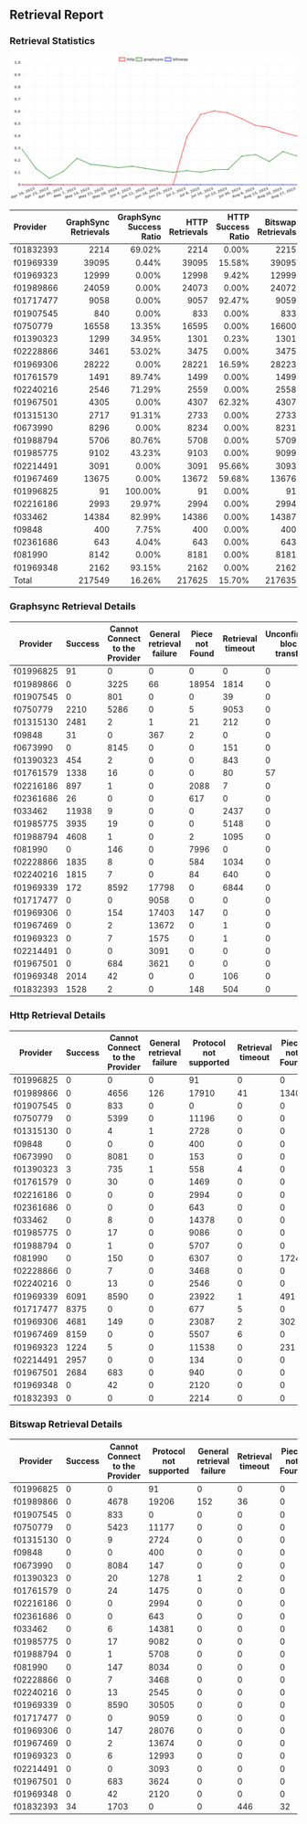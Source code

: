## Retrieval Report
### Retrieval Statistics
<img src="https://raw.githubusercontent.com/data-preservation-programs/filplus-checker-assets/main/filecoin-project/filecoin-plus-large-datasets/issues/2087/1693430633077.png"/>

| Provider  | GraphSync Retrievals | GraphSync Success Ratio | HTTP Retrievals | HTTP Success Ratio | Bitswap Retrievals | Bitswap Success Ratio |
| :-------- | -------------------: | ----------------------: | --------------: | -----------------: | -----------------: | --------------------: |
| f01832393 |                 2214 |                  69.02% |            2214 |              0.00% |               2215 |                 1.53% |
| f01969339 |                39095 |                   0.44% |           39095 |             15.58% |              39095 |                 0.00% |
| f01969323 |                12999 |                   0.00% |           12998 |              9.42% |              12999 |                 0.00% |
| f01989866 |                24059 |                   0.00% |           24073 |              0.00% |              24072 |                 0.00% |
| f01717477 |                 9058 |                   0.00% |            9057 |             92.47% |               9059 |                 0.00% |
| f01907545 |                  840 |                   0.00% |             833 |              0.00% |                833 |                 0.00% |
| f0750779  |                16558 |                  13.35% |           16595 |              0.00% |              16600 |                 0.00% |
| f01390323 |                 1299 |                  34.95% |            1301 |              0.23% |               1301 |                 0.00% |
| f02228866 |                 3461 |                  53.02% |            3475 |              0.00% |               3475 |                 0.00% |
| f01969306 |                28222 |                   0.00% |           28221 |             16.59% |              28223 |                 0.00% |
| f01761579 |                 1491 |                  89.74% |            1499 |              0.00% |               1499 |                 0.00% |
| f02240216 |                 2546 |                  71.29% |            2559 |              0.00% |               2558 |                 0.00% |
| f01967501 |                 4305 |                   0.00% |            4307 |             62.32% |               4307 |                 0.00% |
| f01315130 |                 2717 |                  91.31% |            2733 |              0.00% |               2733 |                 0.00% |
| f0673990  |                 8296 |                   0.00% |            8234 |              0.00% |               8231 |                 0.00% |
| f01988794 |                 5706 |                  80.76% |            5708 |              0.00% |               5709 |                 0.00% |
| f01985775 |                 9102 |                  43.23% |            9103 |              0.00% |               9099 |                 0.00% |
| f02214491 |                 3091 |                   0.00% |            3091 |             95.66% |               3093 |                 0.00% |
| f01967469 |                13675 |                   0.00% |           13672 |             59.68% |              13676 |                 0.00% |
| f01996825 |                   91 |                 100.00% |              91 |              0.00% |                 91 |                 0.00% |
| f02216186 |                 2993 |                  29.97% |            2994 |              0.00% |               2994 |                 0.00% |
| f033462   |                14384 |                  82.99% |           14386 |              0.00% |              14387 |                 0.00% |
| f09848    |                  400 |                   7.75% |             400 |              0.00% |                400 |                 0.00% |
| f02361686 |                  643 |                   4.04% |             643 |              0.00% |                643 |                 0.00% |
| f081990   |                 8142 |                   0.00% |            8181 |              0.00% |               8181 |                 0.00% |
| f01969348 |                 2162 |                  93.15% |            2162 |              0.00% |               2162 |                 0.00% |
| Total     |               217549 |                  16.26% |          217625 |             15.70% |             217635 |                 0.02% |

### Graphsync Retrieval Details
| Provider  | Success | Cannot Connect to the Provider | General retrieval failure | Piece not Found | Retrieval timeout | Unconfirmed block transfer | deal_rejected_price_too_low | Retrieval not free | Retrieval rejected | Deal state missing |
| --------- | ------- | ------------------------------ | ------------------------- | --------------- | ----------------- | -------------------------- | --------------------------- | ------------------ | ------------------ | ------------------ |
| f01996825 | 91      | 0                              | 0                         | 0               | 0                 | 0                          | 0                           | 0                  | 0                  | 0                  |
| f01989866 | 0       | 3225                           | 66                        | 18954           | 1814              | 0                          | 0                           | 0                  | 0                  | 0                  |
| f01907545 | 0       | 801                            | 0                         | 0               | 39                | 0                          | 0                           | 0                  | 0                  | 0                  |
| f0750779  | 2210    | 5286                           | 0                         | 5               | 9053              | 0                          | 0                           | 0                  | 0                  | 4                  |
| f01315130 | 2481    | 2                              | 1                         | 21              | 212               | 0                          | 0                           | 0                  | 0                  | 0                  |
| f09848    | 31      | 0                              | 367                       | 2               | 0                 | 0                          | 0                           | 0                  | 0                  | 0                  |
| f0673990  | 0       | 8145                           | 0                         | 0               | 151               | 0                          | 0                           | 0                  | 0                  | 0                  |
| f01390323 | 454     | 2                              | 0                         | 0               | 843               | 0                          | 0                           | 0                  | 0                  | 0                  |
| f01761579 | 1338    | 16                             | 0                         | 0               | 80                | 57                         | 0                           | 0                  | 0                  | 0                  |
| f02216186 | 897     | 1                              | 0                         | 2088            | 7                 | 0                          | 0                           | 0                  | 0                  | 0                  |
| f02361686 | 26      | 0                              | 0                         | 617             | 0                 | 0                          | 0                           | 0                  | 0                  | 0                  |
| f033462   | 11938   | 9                              | 0                         | 0               | 2437              | 0                          | 0                           | 0                  | 0                  | 0                  |
| f01985775 | 3935    | 19                             | 0                         | 0               | 5148              | 0                          | 0                           | 0                  | 0                  | 0                  |
| f01988794 | 4608    | 1                              | 0                         | 2               | 1095              | 0                          | 0                           | 0                  | 0                  | 0                  |
| f081990   | 0       | 146                            | 0                         | 7996            | 0                 | 0                          | 0                           | 0                  | 0                  | 0                  |
| f02228866 | 1835    | 8                              | 0                         | 584             | 1034              | 0                          | 0                           | 0                  | 0                  | 0                  |
| f02240216 | 1815    | 7                              | 0                         | 84              | 640               | 0                          | 0                           | 0                  | 0                  | 0                  |
| f01969339 | 172     | 8592                           | 17798                     | 0               | 6844              | 0                          | 0                           | 0                  | 5689               | 0                  |
| f01717477 | 0       | 0                              | 9058                      | 0               | 0                 | 0                          | 0                           | 0                  | 0                  | 0                  |
| f01969306 | 0       | 154                            | 17403                     | 147             | 0                 | 0                          | 0                           | 0                  | 10518              | 0                  |
| f01967469 | 0       | 2                              | 13672                     | 0               | 1                 | 0                          | 0                           | 0                  | 0                  | 0                  |
| f01969323 | 0       | 7                              | 1575                      | 0               | 1                 | 0                          | 0                           | 0                  | 11416              | 0                  |
| f02214491 | 0       | 0                              | 3091                      | 0               | 0                 | 0                          | 0                           | 0                  | 0                  | 0                  |
| f01967501 | 0       | 684                            | 3621                      | 0               | 0                 | 0                          | 0                           | 0                  | 0                  | 0                  |
| f01969348 | 2014    | 42                             | 0                         | 0               | 106               | 0                          | 0                           | 0                  | 0                  | 0                  |
| f01832393 | 1528    | 2                              | 0                         | 148             | 504               | 0                          | 16                          | 16                 | 0                  | 0                  |

### Http Retrieval Details
| Provider  | Success | Cannot Connect to the Provider | General retrieval failure | Protocol not supported | Retrieval timeout | Piece not Found |
| --------- | ------- | ------------------------------ | ------------------------- | ---------------------- | ----------------- | --------------- |
| f01996825 | 0       | 0                              | 0                         | 91                     | 0                 | 0               |
| f01989866 | 0       | 4656                           | 126                       | 17910                  | 41                | 1340            |
| f01907545 | 0       | 833                            | 0                         | 0                      | 0                 | 0               |
| f0750779  | 0       | 5399                           | 0                         | 11196                  | 0                 | 0               |
| f01315130 | 0       | 4                              | 1                         | 2728                   | 0                 | 0               |
| f09848    | 0       | 0                              | 0                         | 400                    | 0                 | 0               |
| f0673990  | 0       | 8081                           | 0                         | 153                    | 0                 | 0               |
| f01390323 | 3       | 735                            | 1                         | 558                    | 4                 | 0               |
| f01761579 | 0       | 30                             | 0                         | 1469                   | 0                 | 0               |
| f02216186 | 0       | 0                              | 0                         | 2994                   | 0                 | 0               |
| f02361686 | 0       | 0                              | 0                         | 643                    | 0                 | 0               |
| f033462   | 0       | 8                              | 0                         | 14378                  | 0                 | 0               |
| f01985775 | 0       | 17                             | 0                         | 9086                   | 0                 | 0               |
| f01988794 | 0       | 1                              | 0                         | 5707                   | 0                 | 0               |
| f081990   | 0       | 150                            | 0                         | 6307                   | 0                 | 1724            |
| f02228866 | 0       | 7                              | 0                         | 3468                   | 0                 | 0               |
| f02240216 | 0       | 13                             | 0                         | 2546                   | 0                 | 0               |
| f01969339 | 6091    | 8590                           | 0                         | 23922                  | 1                 | 491             |
| f01717477 | 8375    | 0                              | 0                         | 677                    | 5                 | 0               |
| f01969306 | 4681    | 149                            | 0                         | 23087                  | 2                 | 302             |
| f01967469 | 8159    | 0                              | 0                         | 5507                   | 6                 | 0               |
| f01969323 | 1224    | 5                              | 0                         | 11538                  | 0                 | 231             |
| f02214491 | 2957    | 0                              | 0                         | 134                    | 0                 | 0               |
| f01967501 | 2684    | 683                            | 0                         | 940                    | 0                 | 0               |
| f01969348 | 0       | 42                             | 0                         | 2120                   | 0                 | 0               |
| f01832393 | 0       | 0                              | 0                         | 2214                   | 0                 | 0               |

### Bitswap Retrieval Details
| Provider  | Success | Cannot Connect to the Provider | Protocol not supported | General retrieval failure | Retrieval timeout | Piece not Found |
| --------- | ------- | ------------------------------ | ---------------------- | ------------------------- | ----------------- | --------------- |
| f01996825 | 0       | 0                              | 91                     | 0                         | 0                 | 0               |
| f01989866 | 0       | 4678                           | 19206                  | 152                       | 36                | 0               |
| f01907545 | 0       | 833                            | 0                      | 0                         | 0                 | 0               |
| f0750779  | 0       | 5423                           | 11177                  | 0                         | 0                 | 0               |
| f01315130 | 0       | 9                              | 2724                   | 0                         | 0                 | 0               |
| f09848    | 0       | 0                              | 400                    | 0                         | 0                 | 0               |
| f0673990  | 0       | 8084                           | 147                    | 0                         | 0                 | 0               |
| f01390323 | 0       | 20                             | 1278                   | 1                         | 2                 | 0               |
| f01761579 | 0       | 24                             | 1475                   | 0                         | 0                 | 0               |
| f02216186 | 0       | 0                              | 2994                   | 0                         | 0                 | 0               |
| f02361686 | 0       | 0                              | 643                    | 0                         | 0                 | 0               |
| f033462   | 0       | 6                              | 14381                  | 0                         | 0                 | 0               |
| f01985775 | 0       | 17                             | 9082                   | 0                         | 0                 | 0               |
| f01988794 | 0       | 1                              | 5708                   | 0                         | 0                 | 0               |
| f081990   | 0       | 147                            | 8034                   | 0                         | 0                 | 0               |
| f02228866 | 0       | 7                              | 3468                   | 0                         | 0                 | 0               |
| f02240216 | 0       | 13                             | 2545                   | 0                         | 0                 | 0               |
| f01969339 | 0       | 8590                           | 30505                  | 0                         | 0                 | 0               |
| f01717477 | 0       | 0                              | 9059                   | 0                         | 0                 | 0               |
| f01969306 | 0       | 147                            | 28076                  | 0                         | 0                 | 0               |
| f01967469 | 0       | 2                              | 13674                  | 0                         | 0                 | 0               |
| f01969323 | 0       | 6                              | 12993                  | 0                         | 0                 | 0               |
| f02214491 | 0       | 0                              | 3093                   | 0                         | 0                 | 0               |
| f01967501 | 0       | 683                            | 3624                   | 0                         | 0                 | 0               |
| f01969348 | 0       | 42                             | 2120                   | 0                         | 0                 | 0               |
| f01832393 | 34      | 1703                           | 0                      | 0                         | 446               | 32              |
